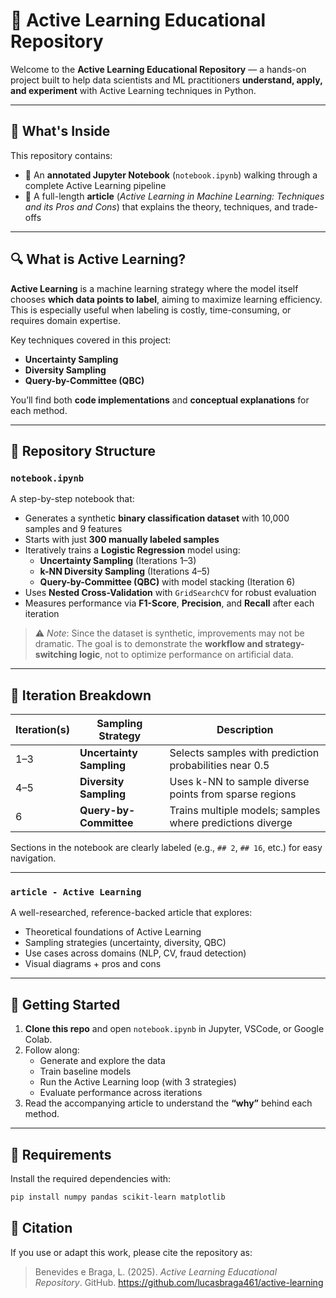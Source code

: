 # 🧠 Active Learning Educational Repository

Welcome to the **Active Learning Educational Repository** — a hands-on project built to help data scientists and ML practitioners **understand, apply, and experiment** with Active Learning techniques in Python.

---

## 📌 What's Inside

This repository contains:

- 📝 An **annotated Jupyter Notebook** (`notebook.ipynb`) walking through a complete Active Learning pipeline  
- 📄 A full-length **article** (*Active Learning in Machine Learning: Techniques and its Pros and Cons*) that explains the theory, techniques, and trade-offs

---

## 🔍 What is Active Learning?

**Active Learning** is a machine learning strategy where the model itself chooses **which data points to label**, aiming to maximize learning efficiency. This is especially useful when labeling is costly, time-consuming, or requires domain expertise.

Key techniques covered in this project:
- **Uncertainty Sampling**
- **Diversity Sampling**
- **Query-by-Committee (QBC)**

You’ll find both **code implementations** and **conceptual explanations** for each method.

---

## 📁 Repository Structure

### `notebook.ipynb`

A step-by-step notebook that:
- Generates a synthetic **binary classification dataset** with 10,000 samples and 9 features
- Starts with just **300 manually labeled samples**
- Iteratively trains a **Logistic Regression** model using:
  - **Uncertainty Sampling** (Iterations 1–3)
  - **k-NN Diversity Sampling** (Iterations 4–5)
  - **Query-by-Committee (QBC)** with model stacking (Iteration 6)
- Uses **Nested Cross-Validation** with `GridSearchCV` for robust evaluation
- Measures performance via **F1-Score**, **Precision**, and **Recall** after each iteration

> ⚠️ *Note*: Since the dataset is synthetic, improvements may not be dramatic. The goal is to demonstrate the **workflow and strategy-switching logic**, not to optimize performance on artificial data.

---

## 🔁 Iteration Breakdown

| Iteration(s) | Sampling Strategy       | Description                                                                 |
|--------------|--------------------------|-----------------------------------------------------------------------------|
| 1–3          | **Uncertainty Sampling** | Selects samples with prediction probabilities near 0.5                     |
| 4–5          | **Diversity Sampling**   | Uses k-NN to sample diverse points from sparse regions                     |
| 6            | **Query-by-Committee**  | Trains multiple models; samples where predictions diverge                  |

Sections in the notebook are clearly labeled (e.g., `## 2`, `## 16`, etc.) for easy navigation.

---

### `article - Active Learning`

A well-researched, reference-backed article that explores:
- Theoretical foundations of Active Learning
- Sampling strategies (uncertainty, diversity, QBC)
- Use cases across domains (NLP, CV, fraud detection)
- Visual diagrams + pros and cons

---

## 🚀 Getting Started

1. **Clone this repo** and open `notebook.ipynb` in Jupyter, VSCode, or Google Colab.
2. Follow along:
   - Generate and explore the data
   - Train baseline models
   - Run the Active Learning loop (with 3 strategies)
   - Evaluate performance across iterations
3. Read the accompanying article to understand the **“why”** behind each method.

---

## 🧰 Requirements

Install the required dependencies with:

```bash
pip install numpy pandas scikit-learn matplotlib
```

## 🔗 Citation

If you use or adapt this work, please cite the repository as:

> Benevides e Braga, L. (2025). *Active Learning Educational Repository*. GitHub. https://github.com/lucasbraga461/active-learning